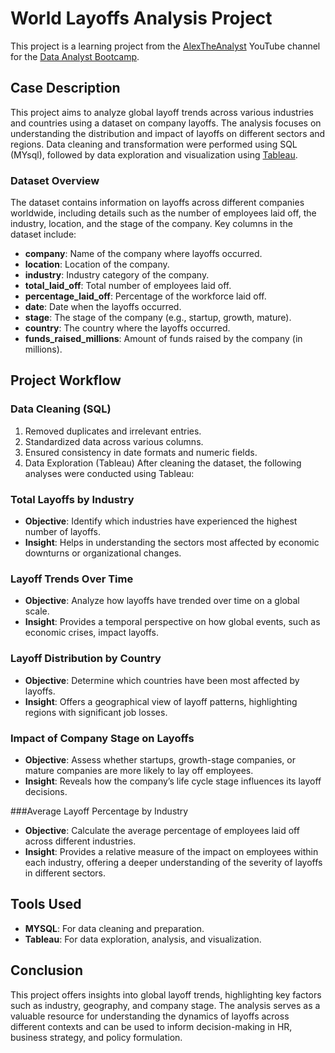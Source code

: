 # World Layoffs Analysis Project
This project is a learning project from the [AlexTheAnalyst](https://github.com/AlexTheAnalyst)  YouTube channel for the [Data Analyst Bootcamp](https://www.youtube.com/watch?v=4UltKCnnnTA&list=PLUaB-1hjhk8FE_XZ87vPPSfHqb6OcM0cF&index=20).

## Case Description
This project aims to analyze global layoff trends across various industries and countries using a dataset on company layoffs. The analysis focuses on understanding the distribution and impact of layoffs on different sectors and regions. Data cleaning and transformation were performed using SQL (MYsql), followed by data exploration and visualization using [Tableau](https://public.tableau.com/app/profile/athari.k/vizzes).

### Dataset Overview
The dataset contains information on layoffs across different companies worldwide, including details such as the number of employees laid off, the industry, location, and the stage of the company. Key columns in the dataset include:

- **company**: Name of the company where layoffs occurred.
- **location**: Location of the company.
- **industry**: Industry category of the company.
- **total_laid_off**: Total number of employees laid off.
- **percentage_laid_off**: Percentage of the workforce laid off.
- **date**: Date when the layoffs occurred.
- **stage**: The stage of the company (e.g., startup, growth, mature).
- **country**: The country where the layoffs occurred.
- **funds_raised_millions**: Amount of funds raised by the company (in millions).


## Project Workflow

### Data Cleaning (SQL)
1. Removed duplicates and irrelevant entries.
2. Standardized data across various columns.
3. Ensured consistency in date formats and numeric fields.
4. Data Exploration (Tableau) After cleaning the dataset, the following analyses were conducted using Tableau:

### Total Layoffs by Industry

- **Objective**: Identify which industries have experienced the highest number of layoffs.
- **Insight**: Helps in understanding the sectors most affected by economic downturns or organizational changes.

### Layoff Trends Over Time

- **Objective**: Analyze how layoffs have trended over time on a global scale.
- **Insight**: Provides a temporal perspective on how global events, such as economic crises, impact layoffs.

### Layoff Distribution by Country

- **Objective**: Determine which countries have been most affected by layoffs.
- **Insight**: Offers a geographical view of layoff patterns, highlighting regions with significant job losses.

### Impact of Company Stage on Layoffs

- **Objective**: Assess whether startups, growth-stage companies, or mature companies are more likely to lay off employees.
- **Insight**: Reveals how the company’s life cycle stage influences its layoff decisions.


###Average Layoff Percentage by Industry

- **Objective**: Calculate the average percentage of employees laid off across different industries.
- **Insight**: Provides a relative measure of the impact on employees within each industry, offering a deeper understanding of the severity of layoffs in different sectors.

## Tools Used
- **MYSQL**: For data cleaning and preparation.
- **Tableau**: For data exploration, analysis, and visualization.

## Conclusion
This project offers insights into global layoff trends, highlighting key factors such as industry, geography, and company stage. The analysis serves as a valuable resource for understanding the dynamics of layoffs across different contexts and can be used to inform decision-making in HR, business strategy, and policy formulation.

